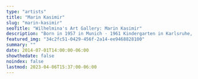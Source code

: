 ```yaml
---
type: "artists"
title: "Marin Kasimir"
slug: "marin-kasimir"
seoTitle: "Wilhelmina's Art Gallery: Marin Kasimir"
description: "Born in 1957 in Munich · 1961 Kindergarten in Karlsruhe, panoramic fresco of a wall of 1.50 x 15 m 1964 European School, Karlsruhe, baccalaureate winner in 1976 · 1977 Academy of Fine Arts, Munich, graduated in 1981 · 1980/81 Assistant at Mario Merz, Salzburg and Torino · Currently lives and works in Brussels"
featured_img: "34c2fc51-0429-456f-2a14-ee9468828100"
summary: ""
date: 2014-07-01T14:00:00-06:00
showthedate: false
noindex: false
lastmod: 2023-04-06T15:37:00-06:00
---
```

